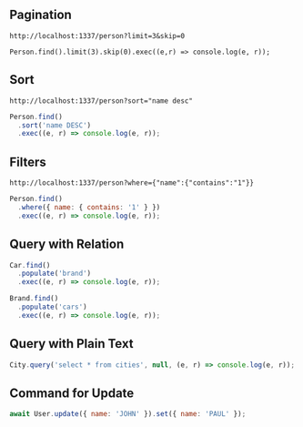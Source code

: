 ## Pagination

```
http://localhost:1337/person?limit=3&skip=0
```

```
Person.find().limit(3).skip(0).exec((e,r) => console.log(e, r));
```

## Sort

```
http://localhost:1337/person?sort="name desc"
```

```js
Person.find()
  .sort('name DESC')
  .exec((e, r) => console.log(e, r));
```

## Filters

```
http://localhost:1337/person?where={"name":{"contains":"1"}}
```

```js
Person.find()
  .where({ name: { contains: '1' } })
  .exec((e, r) => console.log(e, r));
```

## Query with Relation

```js
Car.find()
  .populate('brand')
  .exec((e, r) => console.log(e, r));
```

```js
Brand.find()
  .populate('cars')
  .exec((e, r) => console.log(e, r));
```

## Query with Plain Text

```js
City.query('select * from cities', null, (e, r) => console.log(e, r));
```

## Command for Update

```js
await User.update({ name: 'JOHN' }).set({ name: 'PAUL' });
```
